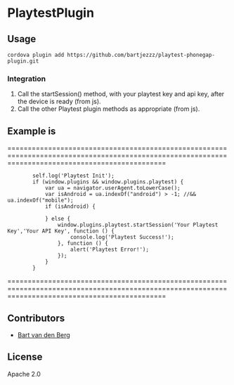 PlaytestPlugin
============

## Usage

    cordova plugin add https://github.com/bartjezzz/playtest-phonegap-plugin.git


### Integration
1. Call the startSession() method, with your playtest key and api key, after the device is ready (from js).
2. Call the other Playtest plugin methods as appropriate (from js).

## Example is 

===================================================================================================================================================

			self.log('Playtest Init');
            if (window.plugins && window.plugins.playtest) {
                var ua = navigator.userAgent.toLowerCase();
                var isAndroid = ua.indexOf("android") > -1; //&& ua.indexOf("mobile");
                if (isAndroid) {
<!--Android is not yet supported at the moment-->
                } else {
                    window.plugins.playtest.startSession('Your Playtest Key','Your API Key', function () {
                        console.log('Playtest Success!');
                    }, function () {
                        alert('Playtest Error!');
                    });
                }
            }

===================================================================================================================================================

## Contributors

- [Bart van den Berg](https://github.com/bartjezzz)


## License
Apache 2.0
